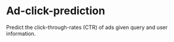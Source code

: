 # Ad-click-prediction
Predict the click-through-rates (CTR) of ads given query and user information.


